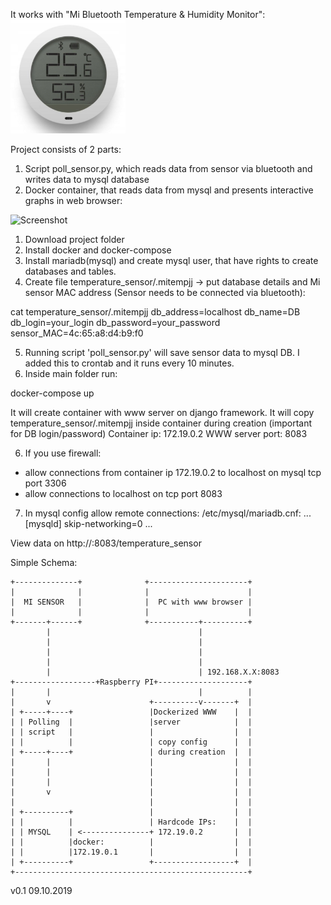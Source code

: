 It works with "Mi Bluetooth Temperature & Humidity Monitor":
![Mi Sensor](misensor.png?raw=true "Mi Sensor")

Project consists of 2 parts:
1. Script poll_sensor.py, which reads data from sensor via bluetooth and writes data to mysql database
2. Docker container, that reads data from mysql and presents interactive graphs in web browser:

![Screenshot](https://github.com/jarekj9/mitempjj/blob/master/screenshot.jpg?raw=true "Screenshot")


1. Download project folder
2. Install docker and docker-compose
3. Install mariadb(mysql) and create mysql user, that have rights to create databases and tables.
4. Create file temperature_sensor/.mitempjj -> put database details and Mi sensor MAC address (Sensor needs to be connected via bluetooth):

cat temperature_sensor/.mitempjj
db_address=localhost
db_name=DB
db_login=your_login
db_password=your_password
sensor_MAC=4c:65:a8:d4:b9:f0

5. Running script 'poll_sensor.py' will save sensor data to mysql DB. I added this to crontab and it runs every 10 minutes.
6. Inside main folder run:

docker-compose up

It will create container with www server on django framework.
It will copy temperature_sensor/.mitempjj inside container during creation (important for DB login/password)
Container ip: 172.19.0.2
WWW server port: 8083

6. If you use firewall:
- allow connections from container ip 172.19.0.2 to localhost on mysql tcp port 3306
- allow connections to localhost on tcp port 8083

7. In mysql config allow remote connections:
/etc/mysql/mariadb.cnf:
...
[mysqld]
skip-networking=0
...

View data on http://<raspberry pi IP>:8083/temperature_sensor

Simple Schema:
```
+--------------+              +----------------------+
|              |              |                      |
|  MI SENSOR   |              |  PC with www browser |
|              |              |                      |
+-------+------+              +-----------+----------+
        |                                 |
        |                                 |
        |                                 |
        |                                 |
        |                                 | 192.168.X.X:8083
+------------------+Raspberry PI+--------------------+
|       |                                 |          |
|       v                      +----------v-------+  |
| +-----+----+                 |Dockerized WWW    |  |
| | Polling  |                 |server            |  |
| | script   |                 |                  |  |
| |          |                 | copy config      |  |
| +-----+----+                 | during creation  |  |
|       |                      |                  |  |
|       |                      |                  |  |
|       |                      |                  |  |
|       v                      |                  |  |
|                              |                  |  |
| +----------+                 |                  |  |
| |          |                 | Hardcode IPs:    |  |
| | MYSQL    | <---------------+ 172.19.0.2       |  |
| |          |docker:          |                  |  |
| |          |172.19.0.1       |                  |  |
| +----------+                 +------------------+  |
+----------------------------------------------------+
```


v0.1 09.10.2019
